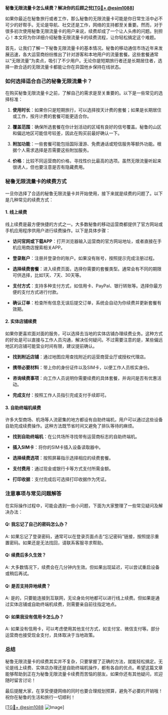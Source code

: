 **秘鲁无限流量卡怎么续费？解决你的后顾之忧[[TG💪+ @esim1088](https://t.me/s/esim1088)]**

如果你最近在秘鲁旅行或者工作，那么秘鲁的无限流量卡可能是你日常生活中必不可少的好帮手。无论是导航、社交还是工作，网络的支持都至关重要。然而，对于很多初次使用秘鲁无限流量卡的用户来说，续费却成了一个让人头疼的问题。别担心！本文将为你详细介绍秘鲁无限流量卡的续费流程，让你轻松搞定这个难题。

首先，让我们了解一下秘鲁无限流量卡的基本情况。秘鲁的移动通信市场近年来发展迅速，各大运营商纷纷推出了针对游客和本地用户的流量套餐。这些套餐通常以“无限流量”为卖点，吸引了不少用户。无论你是短期旅行者还是长期居住者，选择一款合适的无限流量卡都能让你在异国他乡保持在线状态。

### **如何选择适合自己的秘鲁无限流量卡？**

在购买秘鲁无限流量卡之前，了解自己的需求是至关重要的。以下是一些常见的选择标准：

1. **使用时长**：如果你只是短期旅行，可以选择按天计费的套餐；如果是长期居住或工作，按月计费的套餐可能更适合你。
   
2. **覆盖范围**：确保所选套餐在你计划活动的区域有良好的信号覆盖。秘鲁的山区和偏远地区可能信号较差，因此在购买前最好确认一下。

3. **附加功能**：一些套餐可能包括国际漫游、免费通话或短信服务等额外功能。根据个人需求选择是否需要这些附加服务。

4. **价格**：比较不同运营商的价格，寻找性价比最高的选项。虽然无限流量听起来很诱人，但也要注意是否有隐藏费用。

### **秘鲁无限流量卡的续费方式**

一旦你选择了合适的秘鲁无限流量卡并开始使用，接下来就是续费的问题了。以下是几种常见的续费方式：

#### **1. 线上续费**

线上续费是最方便快捷的方式之一。大多数秘鲁的移动运营商都提供了官方网站或手机应用程序供用户进行续费操作。以下是具体步骤：

- **访问官网或下载APP**：打开浏览器输入运营商的官方网站地址，或者直接在手机应用商店搜索相关APP。
  
- **登录账户**：注册并登录你的账户。如果没有账号，按照提示完成注册过程。

- **选择续费套餐**：进入续费页面，选择你需要的套餐类型。通常会有不同的期限可供选择，比如1天、7天、30天等。

- **支付方式**：支持多种支付方式，如信用卡、PayPal、银行转账等。选择你最方便的支付方式进行付款。

- **确认订单**：检查所有信息无误后提交订单，系统会自动为你续费并更新套餐有效期。

#### **2. 实体店铺续费**

如果你更喜欢面对面的服务，可以选择去当地的实体店铺办理续费业务。这种方式的好处是可以直接与工作人员沟通，解决任何疑问。不过需要注意的是，某些偏远地区的店铺可能营业时间有限，建议提前确认。

- **找到附近店铺**：通过地图应用查找附近的运营商营业厅或授权代理店。

- **携带必要材料**：带上你的身份证件以及SIM卡，以便工作人员核实身份。

- **咨询续费事项**：向工作人员说明你需要续费的具体套餐，并询问是否有优惠活动。

- **完成支付**：按照工作人员指引完成支付手续即可。

#### **3. 自助终端机续费**

许多大型商场、机场等人流密集的地方都设有自助终端机，用户可以通过这些设备自助完成续费操作。这种方法既节省时间又避免了排队等待的麻烦。

- **找到自助终端机**：在公共场所寻找带有运营商标志的自助终端机。

- **插入SIM卡**：将你的SIM卡插入设备读取器中。

- **选择续费选项**：按照屏幕指示选择相应的续费套餐。

- **支付费用**：通过现金或银行卡等方式支付所需金额。

- **打印收据**：支付完成后可选择打印收据作为凭证。

### **注意事项与常见问题解答**

在实际操作过程中，可能会遇到一些小问题，下面为大家整理了一些常见疑问及解决办法：

#### **Q: 我忘记了自己的密码怎么办？**
A: 如果忘记了登录密码，通常可以在登录页面点击“忘记密码”链接，按照提示重置密码。如果还是无法找回，请联系客服寻求帮助。

#### **Q: 续费后多久生效？**
A: 大多数情况下，续费会在几分钟内生效。但如果出现延迟，可以尝试重启设备或稍后再试。

#### **Q: 是否支持异地续费？**
A: 是的，只要能连接到互联网，无论身处何地都可以进行线上续费。但如果是通过实体店铺或自助终端机续费，则需要亲自前往指定地点。

#### **Q: 如果我没有信用卡怎么办？**
A: 如果没有信用卡，可以考虑使用其他支付方式，如支付宝、微信支付等。部分运营商也接受现金支付，具体取决于当地政策。

### **总结**

秘鲁无限流量卡的续费其实并不复杂，只要掌握了正确的方法，就能轻松搞定。无论是线上续费、实体店办理还是自助终端机操作，都有各自的优点。希望这篇文章能够帮助到正在为秘鲁无限流量卡续费而苦恼的朋友。如果你还有其他疑问，欢迎随时留言讨论！

最后提醒大家，在享受便捷网络的同时也要合理规划预算，避免不必要的开销哦！祝你在秘鲁的生活和旅行一切顺利！

[[TG💪+ @esim1088](https://t.me/s/esim1088) ![Image](https://i.postimg.cc/4NQfJmqS/Snipaste-2025-05-13-00-14-12.png)]